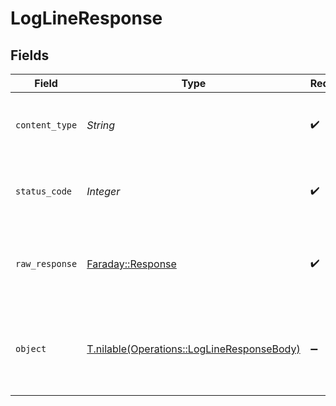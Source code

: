 # LogLineResponse


## Fields

| Field                                                                                        | Type                                                                                         | Required                                                                                     | Description                                                                                  |
| -------------------------------------------------------------------------------------------- | -------------------------------------------------------------------------------------------- | -------------------------------------------------------------------------------------------- | -------------------------------------------------------------------------------------------- |
| `content_type`                                                                               | *String*                                                                                     | :heavy_check_mark:                                                                           | HTTP response content type for this operation                                                |
| `status_code`                                                                                | *Integer*                                                                                    | :heavy_check_mark:                                                                           | HTTP response status code for this operation                                                 |
| `raw_response`                                                                               | [Faraday::Response](https://www.rubydoc.info/gems/faraday/Faraday/Response)                  | :heavy_check_mark:                                                                           | Raw HTTP response; suitable for custom response parsing                                      |
| `object`                                                                                     | [T.nilable(Operations::LogLineResponseBody)](../../models/operations/loglineresponsebody.md) | :heavy_minus_sign:                                                                           | Unauthorized - Returned if the X-Plex-Token is missing from the header or query.             |